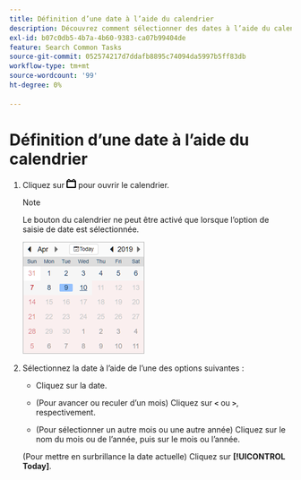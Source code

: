 ```yaml
---
title: Définition d’une date à l’aide du calendrier
description: Découvrez comment sélectionner des dates à l’aide du calendrier.
exl-id: b07c0db5-4b7a-4b60-9383-ca07b99404de
feature: Search Common Tasks
source-git-commit: 052574217d7ddafb8895c74094da5997b5ff83db
workflow-type: tm+mt
source-wordcount: '99'
ht-degree: 0%

---
```


# Définition d’une date à l’aide du calendrier

1. Cliquez sur ![Bouton Calendrier](/help/search-social-commerce/assets/calendar-date-range.png "Bouton Calendrier") pour ouvrir le calendrier.

   >[!NOTE]
   >
   >Le bouton du calendrier ne peut être activé que lorsque l’option de saisie de date est sélectionnée.

   ![Calendrier ouvert](/help/search-social-commerce/assets/calendar-full.png "Calendrier ouvert")

1. Sélectionnez la date à l’aide de l’une des options suivantes :

   * Cliquez sur la date.

   * (Pour avancer ou reculer d’un mois) Cliquez sur **`<`** ou **`>`**, respectivement.

   * (Pour sélectionner un autre mois ou une autre année) Cliquez sur le nom du mois ou de l’année, puis sur le mois ou l’année.

   (Pour mettre en surbrillance la date actuelle) Cliquez sur **[!UICONTROL Today]**.
